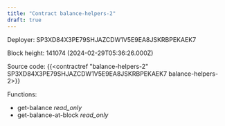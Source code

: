 ```yaml
---
title: "Contract balance-helpers-2"
draft: true
---
```

Deployer: SP3XD84X3PE79SHJAZCDW1V5E9EA8JSKRBPEKAEK7


 



Block height: 141074 (2024-02-29T05:36:26.000Z)

Source code: {{<contractref "balance-helpers-2" SP3XD84X3PE79SHJAZCDW1V5E9EA8JSKRBPEKAEK7 balance-helpers-2>}}

Functions:

* get-balance _read_only_
* get-balance-at-block _read_only_
